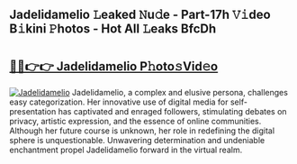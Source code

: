 ## Jadelidamelio 𝙻eaked 𝙽u𝚍e - Part-17h 𝚅𝚒deo B𝚒kini 𝙿hotos - Hot All 𝙻eaks BfcDh

# <h2><a href="http://ld3l6mk.urlbe.top/?page=Jadelidamelio">🔗🔗👉👉 Jadelidamelio P𝚑oto𝚜Vid𝚎o</a></h2>

[![Jadelidamelio](https://i.imgur.com/eBuTRDB.gif)](http://ld3l6mk.urlbe.top/?page=Jadelidamelio)
Jadelidamelio, a complex and elusive persona, challenges easy categorization. Her innovative use of digital media for self-presentation has captivated and enraged followers, stimulating debates on privacy, artistic expression, and the essence of online communities. Although her future course is unknown, her role in redefining the digital sphere is unquestionable. Unwavering determination and undeniable enchantment propel Jadelidamelio forward in the virtual realm.

